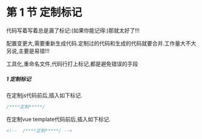 # 第 1 节 定制标记

代码写着写着总是漏了标记:(如果你能记得:)那就太好了!!!



配置变更大,需要重新生成代码.定制过的代码和生成的代码就要合并.工作量大不大另说,主要是易错!!!

工具化,重命名文件,代码行打上标记,都是避免错误的手段

##### 1 定制标记

在定制js代码前后,插入如下标记.

```js
/****定制*****/
```

在定制vue template代码前后,插入如下标记.

```html
<!--  /****定制*****/ -->
```

